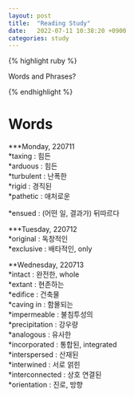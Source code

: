 ```yaml
---
layout: post
title:  "Reading Study"
date:   2022-07-11 10:38:20 +0900
categories: study
---
```





{% highlight ruby %}


Words and Phrases?   

{% endhighlight %}



# Words  

***Monday, 220711  
*taxing : 힘든  
*arduous : 힘든  
*turbulent : 난폭한  
*rigid : 경직된  
*pathetic : 애처로운  


*ensued : (어떤 일, 결과가) 뒤따르다  


***Tuesday, 220712    
*original : 독창적인  
*exclusive : 배타적인, only  


**Wednesday, 220713  
*intact : 완전한, whole  
*extant : 현존하는  
*edifice : 건축물  
*caving in : 함몰되는  
*impermeable : 불침투성의  
*precipitation : 강우량  
*analogous : 유사한  
*incorporated : 통합된, integrated  
*interspersed : 산재된  
*interwined : 서로 얽힌  
*interconnected : 상호 연결된  
*orientation : 진로, 방향  



